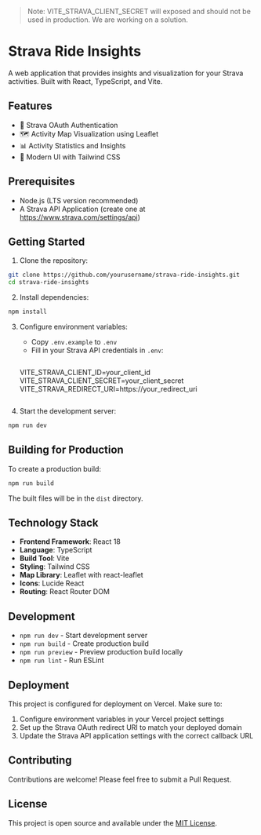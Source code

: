 > Note: VITE_STRAVA_CLIENT_SECRET will exposed and should not be used in production. We are working on a solution.

# Strava Ride Insights

A web application that provides insights and visualization for your Strava activities. Built with React, TypeScript, and Vite.

## Features

- 🔐 Strava OAuth Authentication
- 🗺️ Activity Map Visualization using Leaflet
- 📊 Activity Statistics and Insights
- 🎨 Modern UI with Tailwind CSS

## Prerequisites

- Node.js (LTS version recommended)
- A Strava API Application (create one at https://www.strava.com/settings/api)

## Getting Started

1. Clone the repository:
```bash
git clone https://github.com/yourusername/strava-ride-insights.git
cd strava-ride-insights
```

2. Install dependencies:
```bash
npm install
```

3. Configure environment variables:
   - Copy `.env.example` to `.env`
   - Fill in your Strava API credentials in `.env`:
     ```
    VITE_STRAVA_CLIENT_ID=your_client_id
    VITE_STRAVA_CLIENT_SECRET=your_client_secret
    VITE_STRAVA_REDIRECT_URI=https://your_redirect_uri

     ```

4. Start the development server:
```bash
npm run dev
```

## Building for Production

To create a production build:

```bash
npm run build
```

The built files will be in the `dist` directory.

## Technology Stack

- **Frontend Framework**: React 18
- **Language**: TypeScript
- **Build Tool**: Vite
- **Styling**: Tailwind CSS
- **Map Library**: Leaflet with react-leaflet
- **Icons**: Lucide React
- **Routing**: React Router DOM

## Development

- `npm run dev` - Start development server
- `npm run build` - Create production build
- `npm run preview` - Preview production build locally
- `npm run lint` - Run ESLint

## Deployment

This project is configured for deployment on Vercel. Make sure to:

1. Configure environment variables in your Vercel project settings
2. Set up the Strava OAuth redirect URI to match your deployed domain
3. Update the Strava API application settings with the correct callback URL

## Contributing

Contributions are welcome! Please feel free to submit a Pull Request.

## License

This project is open source and available under the [MIT License](LICENSE).
